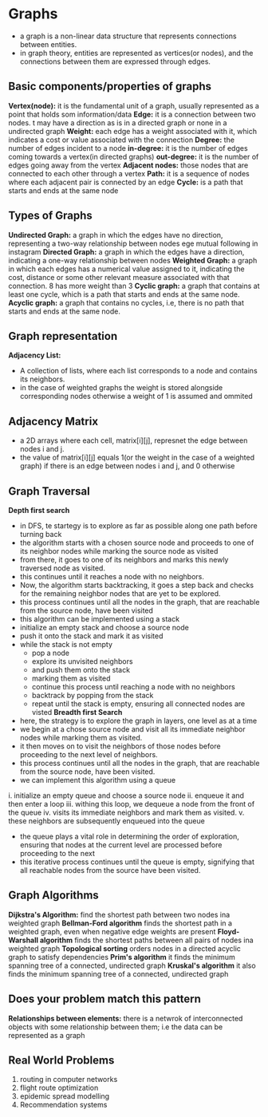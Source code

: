 # Graphs
- a graph is a non-linear data structure that represents connections between entities.
- in graph theory, entities are represented as vertices(or nodes), and the connections between them are expressed through edges. 

## Basic components/properties of graphs
**Vertex(node):** it is the fundamental unit of a graph, usually represented as a point that holds som information/data
**Edge:** it is a connection between two nodes. t may have a direction as is in a directed graph or none in a undirected graph
**Weight:** each edge has a weight associated with it, which indicates a cost or value associated with the connection
**Degree:** the number of edges incident to a node
**in-degree:** it is the number of edges coming towards a vertex(in directed graphs)
**out-degree:** it is the number of edges going away from the vertex
**Adjacent nodes:** those nodes that are connected to each other through a vertex
**Path:** it is a sequence of nodes where each adjacent pair is connected by an edge
**Cycle:** is a path that starts and ends at the same node

## Types of Graphs
**Undirected Graph:** a graph in which the edges have no direction, representing a two-way relationship between nodes ege mutual following in instagram
**Directed Graph:** a graph in which the edges have a direction, indicating a one-way relationship between nodes
**Weighted Graph:** a graph in which each edges has a numerical value assigned to it, indicating the cost, distance or some other relevant measure associated with that connection. 8 has more weight than 3
**Cyclic graph:** a graph that contains at least one cycle, which is a path that starts and ends at the same node.
**Acyclic graph:** a graph that contains no cycles, i.e, there is no path that starts and ends at the same node.

## Graph representation
**Adjacency List:** 
- A collection of lists, where each list corresponds to a node and contains its neighbors.
- in the case of weighted graphs the weight is stored alongside corresponding nodes otherwise a weight of 1 is assumed and ommited

## Adjacency Matrix
- a 2D arrays where each cell, matrix[i][j], represnet the edge between nodes i and j.
- the value of matrix[i][j] equals 1(or the weight in the case of a weighted graph) if there is an edge between nodes i and j, and 0 otherwise

## Graph Traversal
**Depth first search**
- in DFS, te startegy is to explore as far as possible along one path before turning back
- the algorithm starts with a chosen source node and proceeds to one of its neighbor nodes while marking the source node as visited
- from there, it goes to one of its neighbors and marks this newly traversed node as visited.
- this continues until it reaches a node with no neighbors.
- Now, the algorithm starts backtracking, it goes a step back and checks for the remaining neighbor nodes that are yet to be explored.
- this process continues until all the nodes in the graph, that are reachable from the source node, have been visited
- this algorithm can be implemented using a stack 
- initialize an empty stack and choose a source node
- push it onto the stack and mark it as visited
- while the stack is not empty
  - pop a node
  - explore its unvisited neighbors
  - and push them onto the stack
  - marking them as visited
  - continue this process until reaching a node with no neighbors
  - backtrack by popping from the stack
  - repeat until the stack is empty, ensuring all connected nodes are visted
**Breadth first Search**
- here, the strategy is to explore the graph in layers, one level as at a time
- we begin at a chose source node and visit all its immediate neighbor nodes while marking them as visited.
- it then moves on to visit the neighbors of those nodes before proceeding to the next level of neighbors.
- this process continues until all the nodes in the graph, that are reachable from the source node, have been visited. 
- we can implement this algorithm using a queue

i. initialize an empty queue and choose a source node
ii. enqueue it and then enter a loop
iii. withing this loop,  we dequeue a node from the front of the queue
iv. visits its immediate neighbors and mark them as visited.
v. these neighbors are subsequently enqueued into the queue
- the queue plays a vital role in determining the order of exploration, ensuring that nodes at the current level are processed before proceeding to the next
- this iterative process continues until the queue is empty, signifying that all reachable nodes from the source have been visited.

## Graph Algorithms
**Dijkstra's Algorithm:** find the shortest path between two nodes ina weighted graph
**Bellman-Ford algorithm** finds the shortest path in a weighted graph, even when negative edge weights are present
**Floyd-Warshall algorithm** finds the shortest paths between all pairs of nodes ina weighted graph
**Topological sorting** orders nodes in a directed acyclic graph to satisfy dependencies
**Prim's algorithm** it finds the minimum spanning tree of a connected, undirected graph
**Kruskal's algorithm** it also finds the minimum spanning tree of a connected, undirected graph

## Does your problem match this pattern
**Relationships between elements:** there is a netwrok of interconnected objects with some relationship between them; i.e the data can be represented as a graph

## Real World Problems
1. routing in computer networks
2. flight route optimization
3. epidemic spread modelling
4. Recommendation systems



















